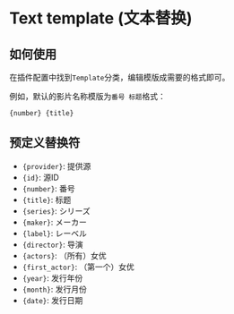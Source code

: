 # Text template (文本替换)

## 如何使用

在插件配置中找到`Template`分类，编辑模版成需要的格式即可。

例如，默认的影片名称模版为`番号 标题`格式：

```text
{number} {title}
```

## 预定义替换符

- `{provider}`: 提供源
- `{id}`: 源ID
- `{number}`: 番号
- `{title}`: 标题
- `{series}`: シリーズ
- `{maker}`: メーカー
- `{label}`: レーベル
- `{director}`: 导演
- `{actors}`: （所有）女优
- `{first_actor}`: （第一个）女优
- `{year}`: 发行年份
- `{month}`: 发行月份
- `{date}`: 发行日期
